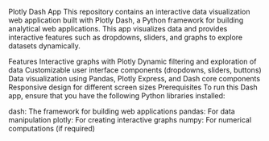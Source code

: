Plotly Dash App
This repository contains an interactive data visualization web application built with Plotly Dash, a Python framework for building analytical web applications. This app visualizes data and provides interactive features such as dropdowns, sliders, and graphs to explore datasets dynamically.

Features
Interactive graphs with Plotly
Dynamic filtering and exploration of data
Customizable user interface components (dropdowns, sliders, buttons)
Data visualization using Pandas, Plotly Express, and Dash core components
Responsive design for different screen sizes
Prerequisites
To run this Dash app, ensure that you have the following Python libraries installed:

dash: The framework for building web applications
pandas: For data manipulation
plotly: For creating interactive graphs
numpy: For numerical computations (if required)

